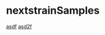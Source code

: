 # nextstrainSamples
[asdf](nextstrain.org/community/nextstrainOGO/nextstrainSamples)
[asd2f](nextstrain.org/community/nextstrainOGO/nextstrainSamples/gisaid50)
